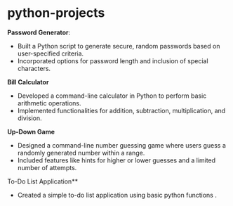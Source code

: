 # python-projects

**Password Generator**:
- Built a Python script to generate secure, random passwords based on user-specified criteria.
- Incorporated options for password length and inclusion of special characters.

**Bill Calculator**
- Developed a command-line calculator in Python to perform basic arithmetic operations.
- Implemented functionalities for addition, subtraction, multiplication, and division.
  
**Up-Down Game**
- Designed a command-line number guessing game where users guess a randomly generated number within a range.
- Included features like hints for higher or lower guesses and a limited number of attempts.
  
To-Do List Application**
- Created a simple to-do list application using basic python functions
.
